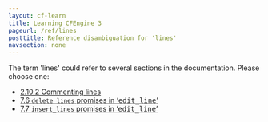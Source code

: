 ```yaml
---
layout: cf-learn
title: Learning CFEngine 3
pageurl: /ref/lines
posttitle: Reference disambiguation for 'lines'
navsection: none
---
```


The term 'lines' could refer to several sections in the documentation. Please choose one:

- [2.10.2 Commenting lines](https://cfengine.com/manuals/cf3-reference#Commenting-lines)
- [7.6 <code>delete_lines</code> promises in &lsquo;<samp><span class="samp">edit_line</span></samp>&rsquo;](https://cfengine.com/manuals/cf3-reference#delete_lines-in-edit_line-promises)
- [7.7 <code>insert_lines</code> promises in &lsquo;<samp><span class="samp">edit_line</span></samp>&rsquo;](https://cfengine.com/manuals/cf3-reference#insert_lines-in-edit_line-promises)
